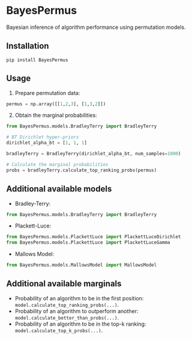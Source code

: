 # BayesPermus

Bayesian inference of algorithm performance using permutation models.

## Installation

```
pip install BayesPermus
```

## Usage

1. Prepare permutation data:

```python
permus = np.array([[1,2,3], [1,3,2]])
```

2. Obtain the marginal probabilities:

```python
from BayesPermus.models.BradleyTerry import BradleyTerry

# BT Dirichlet hyper-priors
dirichlet_alpha_bt = [1, 1, 1]

bradleyTerry = BradleyTerry(dirichlet_alpha_bt, num_samples=1000)

# Calculate the marginal probabilities
probs = bradleyTerry.calculate_top_ranking_probs(permus)

```

## Additional available models

* Bradley-Terry:
```python
from BayesPermus.models.BradleyTerry import BradleyTerry
```
* Plackett-Luce:
```python
from BayesPermus.models.PlackettLuce import PlackettLuceDirichlet
from BayesPermus.models.PlackettLuce import PlackettLuceGamma
```

* Mallows Model:
```python
from BayesPermus.models.MallowsModel import MallowsModel
```

## Additional available marginals

* Probability of an algorithm to be in the first position: `model.calculate_top_ranking_probs(...)`.
* Probability of an algorithm to outperform another: `model.calculate_better_than_probs(...)`.
* Probability of an algorithm to be in the top-k ranking: `model.calculate_top_k_probs(...)`.